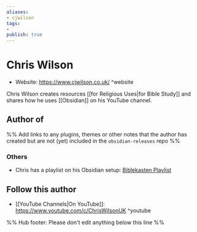 ```yaml
---
aliases:
- cjwilson
tags:
- 
publish: true
---
```


# Chris Wilson

<!-- - GitHub: []() ^github -->
<!-- - Discord: `@` ^discord-->
- Website: <https://www.cjwilson.co.uk/> ^website
<!-- - [[Publish sites|Publish site]]: <https://> ^publish-->
 
Chris Wilson creates resources [[for Religious Uses|for Bible Study]] and shares how he uses [[Obsidian]] on his YouTube channel.

## Author of

%% Add links to any plugins, themes or other notes that the author has created but are not (yet) included in the `obsidian-releases` repo %%

<!--
### Unlisted plugins
-->

### Others
- Chris has a playlist on his Obsidian setup: [Biblekasten Playlist](https://www.youtube.com/playlist?list=PLykefMsqC1neImu5aISN9ByTOKLaXgigk)

<!--
## Sponsor this author
-->

<!-- - [[GitHub sponsors]]: []() ^github-sponsor-->
<!-- - [[Buy me a coffee]]: <https://> ^buy-me-a-coffee-->
<!-- - [[PayPal]]: <https://> ^paypal-->
<!-- - [[Patreon]]: <https://> ^patreon-->

## Follow this author

- [[YouTube Channels|On YouTube]]: <https://www.youtube.com/c/ChrisWilsonUK> ^youtube
<!-- - Twitter: <https://> ^twitter-->
<!-- - ... -->

%% Hub footer: Please don't edit anything below this line %%